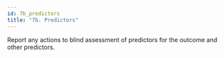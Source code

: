 ```yaml
---
id: 7b_predictors
title: "7b. Predictors"
---
```

Report any actions to blind assessment of predictors for the outcome and other predictors. 